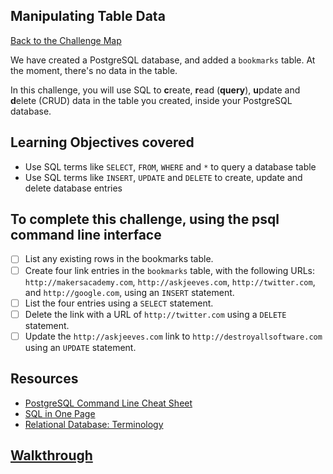 ## Manipulating Table Data

[Back to the Challenge Map](00_challenge_map.md#challenges)

We have created a PostgreSQL database, and added a `bookmarks` table. At the moment, there's no data in the table.

In this challenge, you will use SQL to **c**reate, **r**ead (**query**), **u**pdate and **d**elete (CRUD) data in the table you created, inside your PostgreSQL database.

## Learning Objectives covered

* Use SQL terms like `SELECT`, `FROM`, `WHERE` and `*` to query a database table
* Use SQL terms like `INSERT`, `UPDATE` and `DELETE` to create, update and delete database entries

## To complete this challenge, using the psql command line interface

- [ ] List any existing rows in the bookmarks table.
- [ ] Create four link entries in the `bookmarks` table, with the following URLs: `http://makersacademy.com`, `http://askjeeves.com`, `http://twitter.com`, and `http://google.com`, using an `INSERT` statement.
- [ ] List the four entries using a `SELECT` statement.
- [ ] Delete the link with a URL of `http://twitter.com` using a `DELETE` statement.
- [ ] Update the `http://askjeeves.com` link to `http://destroyallsoftware.com` using an `UPDATE` statement.

## Resources

* [PostgreSQL Command Line Cheat Sheet](http://blog.jasonmeridth.com/posts/postgresql-command-line-cheat-sheet/)
* [SQL in One Page](http://www.cheat-sheets.org/sites/sql.su/)
* [Relational Database: Terminology](https://en.wikipedia.org/wiki/Relational_database#Terminology)

## [Walkthrough](walkthroughs/05.md)
